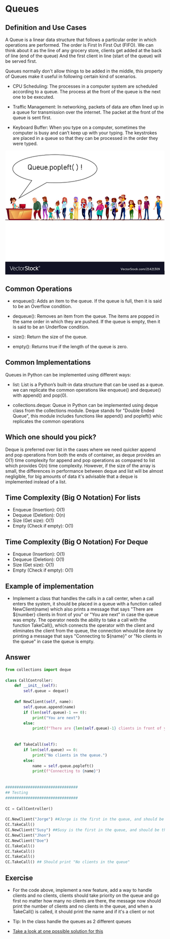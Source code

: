 # Queues

## Definition and Use Cases

A Queue is a linear data structure that follows a particular order in which operations are performed. The order is First In First Out (FIFO). We can think about it as the line of any grocery store, clients get added at the back of line (end of the queue) And the first client in line (start of the queue) will be served first.

Queues normally don't allow things to be added in the middle, this property of Queues make it useful in following certain kind of scenarios.

* CPU Scheduling: The processes in a computer system are scheduled according to a queue. The process at the front of the queue is the next one to be executed.

* Traffic Management: In networking, packets of data are often lined up in a queue for transmission over the internet. The packet at the front of the queue is sent first.

* Keyboard Buffer: When you type on a computer, sometimes the computer is busy and can’t keep up with your typing. The keystrokes are placed in a queue so that they can be processed in the order they were typed.

![queue representation](images/queue.JPG "Queue Representation")

## Common Operations

* enqueue(): Adds an item to the queue. If the queue is full, then it is said to be an Overflow condition.

* dequeue(): Removes an item from the queue. The items are popped in the same order in which they are pushed. If the queue is empty, then it is said to be an Underflow condition.

* size(): Return the size of the queue.

* empty(): Returns true if the length of the queue is zero.

## Common Implementations

Queues in Python can be implemented using different ways:

* list: List is a Python’s built-in data structure that can be used as a queue. we can replicate the common operations like enqueue() and dequeue() with append() and pop(0).

* collections.deque: Queue in Python can be implemented using deque class from the collections module. Deque stands for "Double Ended Queue", this module includes functions like append() and popleft() whic replicates the common operations

## Which one should you pick?

Deque is preferred over list in the cases where we need quicker append and pop operations from both the ends of container, as deque provides an O(1) time complexity for append and pop operations as compared to list which provides O(n) time complexity. However, if the size of the array is small, the differences in performance between deque and list will be almost negligible, for big amounts of data it's advisable that a deque is implemented instead of a list.


## Time Complexity (Big O Notation) For lists

* Enqueue (Insertion): O(1)
* Dequeue (Deletion): O(n)
* Size (Get size): O(1)
* Empty (Check if empty): O(1)

## Time Complexity (Big O Notation) For Deque

* Enqueue (Insertion): O(1)
* Dequeue (Deletion): O(1)
* Size (Get size): O(1)
* Empty (Check if empty): O(1)

## Example of implementation 

* Implement a class that handles the calls in a call center, when a call enters the system, it should be placed in a queue with a function called NewClient(name) which also prints a message that says "There are ${number} clients in front of you" or "You are next" in case the queue was empty. The operator needs the ability to take a call with the function TakeCall(), which connects the operator with the client and eliminates the client from the queue, the connection whould be done by printing a message that says "Connecting to ${name}" or "No clients in the queue" in case the queue is empty.

## Answer

```python
from collections import deque

class CallController:
    def __init__(self):
        self.queue = deque()

    def NewClient(self, name):
        self.queue.append(name)
        if (len(self.queue)-1 == 0):
            print("You are next")
        else:
            print(f"There are {len(self.queue)-1} clients in front of you.")
        

    def TakeCall(self):
        if len(self.queue) == 0:
            print("No clients in the queue.")
        else:
            name = self.queue.popleft()
            print(f"Connecting to {name}")


################################
## Testing
################################

CC = CallController()

CC.NewClient("Jorge") ##Jorge is the first in the queue, and should be the next client
CC.TakeCall()
CC.NewClient("Susy") ##Susy is the first in the queue, and should be the next client
CC.NewClient("Jhon")
CC.NewClient("Doe")
CC.TakeCall()
CC.TakeCall()
CC.TakeCall()
CC.TakeCall() ## Should print "No clients in the queue"
```

## Exercise

* For the code above, implement a new feature,  add a way to handle clients and no clients, clients should take priority on the queue and go first no matter how many no clients are there, the message now should print the number of clients and no clients in the queue, and when a TakeCall() is called, it should print the name and if it's a client or not

* Tip: In the class handle the queues as 2 different queues 

* [Take a look at one possible solution for this](Queue_exercise.py)